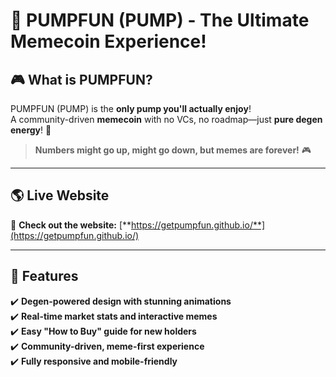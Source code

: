 # 🚀 PUMPFUN (PUMP) - The Ultimate Memecoin Experience!

## 🎮 **What is PUMPFUN?**
PUMPFUN (PUMP) is the **only pump you'll actually enjoy**!   
A community-driven **memecoin** with no VCs, no roadmap—just **pure degen energy**! 💎  

> **Numbers might go up, might go down, but memes are forever!** 🎮

---

## 🌎 **Live Website**
🚀 **Check out the website:** [**https://getpumpfun.github.io/**](https://getpumpfun.github.io/)  

---

## 📌 **Features**
✔️ **Degen-powered design with stunning animations**  
✔️ **Real-time market stats and interactive memes**  
✔️ **Easy "How to Buy" guide for new holders**  
✔️ **Community-driven, meme-first experience**  
✔️ **Fully responsive and mobile-friendly**  
